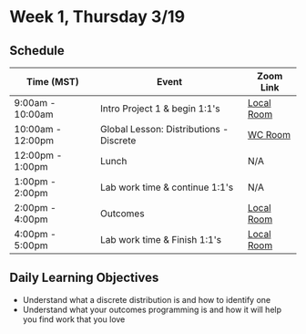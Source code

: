 # Week 1, Thursday 3/19

## Schedule
| Time (MST)                  | Event                             | Zoom Link                                    |
|-----------------------|-----------------------------------|----------------------------------------------|
| 9:00am - 10:00am | Intro Project 1 & begin 1:1's               | [Local Room](https://generalassembly.zoom.us/j/4539501986) |
| 10:00am - 12:00pm | Global Lesson: Distributions - Discrete | [WC Room](https://generalassembly.zoom.us/j/860658072)   |
| 12:00pm - 1:00pm | Lunch                       | N/A |
| 1:00pm - 2:00pm  | Lab work time & continue 1:1's    | N/A   |
| 2:00pm - 4:00pm  | Outcomes | [Local Room](https://generalassembly.zoom.us/j/4539501986)  |
| 4:00pm - 5:00pm | Lab work time & Finish 1:1's | [Local Room](https://generalassembly.zoom.us/j/4539501986) |

## Daily Learning Objectives
- Understand what a discrete distribution is and how to identify one
- Understand what your outcomes programming is and how it will help you find work that you love

